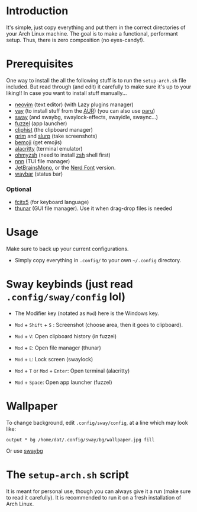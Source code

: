 # Introduction
It's simple, just copy everything and put them in the correct directories of your Arch Linux machine.
The goal is to make a functional, performant setup. Thus, there is zero composition (no eyes-candy!).

# Prerequisites
One way to install the all the following stuff is to run the `setup-arch.sh` file included. But read through (and edit) it carefully to make sure it's up to your liking!!
In case you want to install stuff manually...
- [neovim](https://github.com/neovim/neovim) (text editor) (with Lazy plugins manager)
- [yay](https://github.com/Jguer/yay) (to install stuff from the [AUR](https://aur.archlinux.org/)) (you can also use [paru](https://github.com/Morganamilo/paru))
- [sway](https://github.com/swaywm/sway) (and swaybg, swaylock-effects, swayidle, swaync...)
- [fuzzel](https://mark.stosberg.com/fuzzel-a-great-dmenu-and-rofi-altenrative-for-wayland/) (app launcher)
- [cliphist](https://github.com/sentriz/cliphist) (the clipboard manager)
- [grim](https://github.com/emersion/grim) and [slurp](https://github.com/emersion/slurp) (take screenshots)
- [bemoji](https://github.com/marty-oehme/bemoji) (get emojis)
- [alacritty](https://github.com/alacritty/alacritty) (terminal emulator)
- [ohmyzsh](https://github.com/ohmyzsh/ohmyzsh) (need to install [zsh](https://www.zsh.org/) shell first)
- [nnn](https://github.com/jarun/nnn) (TUI file manager)
- [JetBrainsMono](https://github.com/JetBrains/JetBrainsMono), or the [Nerd Font](https://github.com/ryanoasis/nerd-fonts) version.
- [waybar](https://github.com/Alexays/Waybar) (status bar)
### Optional
- [fcitx5](https://github.com/fcitx/fcitx5) (for keyboard language)
- [thunar](https://github.com/neilbrown/thunar) (GUI file manager). Use it when drag-drop files is needed

# Usage
Make sure to back up your current configurations.
- Simply copy everything in `.config/` to your own `~/.config` directory.

# Sway keybinds (just read `.config/sway/config` lol)
- The Modifier key (notated as `Mod`) here is the Windows key.

- `Mod` + `Shift` + `S` : Screenshot (choose area, then it goes to clipboard).
- `Mod` + `V`: Open clipboard history (in fuzzel)
- `Mod` + `E`: Open file manager (thunar)
- `Mod` + `L`: Lock screen (swaylock)
- `Mod` + `T` or `Mod` + `Enter`: Open terminal (alacritty)
- `Mod` + `Space`: Open app launcher (fuzzel)

# Wallpaper
To change background, edit `.config/sway/config`, at a line which may look like:
```
output * bg /home/dat/.config/sway/bg/wallpaper.jpg fill
```
Or use [swaybg](https://github.com/swaywm/swaybg)

# The `setup-arch.sh` script
It is meant for personal use, though you can always give it a run (make sure to read it carefully). It is recommended to run it on a fresh installation of Arch Linux.

